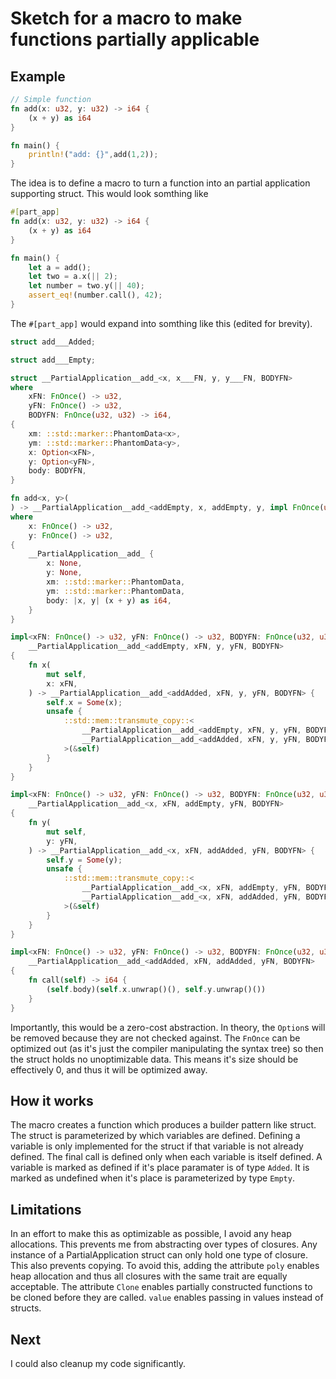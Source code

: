# Sketch for a macro to make functions partially applicable

## Example
``` rust
// Simple function
fn add(x: u32, y: u32) -> i64 {
	(x + y) as i64
}

fn main() {
	println!("add: {}",add(1,2));
}
```

The idea is to define a macro to turn a function into an partial application
supporting struct. This would look somthing like

``` rust
#[part_app]
fn add(x: u32, y: u32) -> i64 {
	(x + y) as i64
}

fn main() {
	let a = add();
	let two = a.x(|| 2);
    let number = two.y(|| 40);
    assert_eq!(number.call(), 42);
}
```

The `#[part_app]` would expand into somthing like this (edited for brevity). 

``` rust
struct add___Added;

struct add___Empty;

struct __PartialApplication__add_<x, x___FN, y, y___FN, BODYFN>
where
    xFN: FnOnce() -> u32,
    yFN: FnOnce() -> u32,
    BODYFN: FnOnce(u32, u32) -> i64,
{
    xm: ::std::marker::PhantomData<x>,
    ym: ::std::marker::PhantomData<y>,
    x: Option<xFN>,
    y: Option<yFN>,
    body: BODYFN,
}

fn add<x, y>(
) -> __PartialApplication__add_<addEmpty, x, addEmpty, y, impl FnOnce(u32, u32) -> i64>
where
    x: FnOnce() -> u32,
    y: FnOnce() -> u32,
{
    __PartialApplication__add_ {
        x: None,
        y: None,
        xm: ::std::marker::PhantomData,
        ym: ::std::marker::PhantomData,
        body: |x, y| (x + y) as i64,
    }
}

impl<xFN: FnOnce() -> u32, yFN: FnOnce() -> u32, BODYFN: FnOnce(u32, u32) -> i64, y>
    __PartialApplication__add_<addEmpty, xFN, y, yFN, BODYFN>
{
    fn x(
        mut self,
        x: xFN,
    ) -> __PartialApplication__add_<addAdded, xFN, y, yFN, BODYFN> {
        self.x = Some(x);
        unsafe {
            ::std::mem::transmute_copy::<
                __PartialApplication__add_<addEmpty, xFN, y, yFN, BODYFN>,
                __PartialApplication__add_<addAdded, xFN, y, yFN, BODYFN>,
            >(&self)
        }
    }
}

impl<xFN: FnOnce() -> u32, yFN: FnOnce() -> u32, BODYFN: FnOnce(u32, u32) -> i64, x>
    __PartialApplication__add_<x, xFN, addEmpty, yFN, BODYFN>
{
    fn y(
        mut self,
        y: yFN,
    ) -> __PartialApplication__add_<x, xFN, addAdded, yFN, BODYFN> {
        self.y = Some(y);
        unsafe {
            ::std::mem::transmute_copy::<
                __PartialApplication__add_<x, xFN, addEmpty, yFN, BODYFN>,
                __PartialApplication__add_<x, xFN, addAdded, yFN, BODYFN>,
            >(&self)
        }
    }
}

impl<xFN: FnOnce() -> u32, yFN: FnOnce() -> u32, BODYFN: FnOnce(u32, u32) -> i64>
    __PartialApplication__add_<addAdded, xFN, addAdded, yFN, BODYFN>
{
    fn call(self) -> i64 {
        (self.body)(self.x.unwrap()(), self.y.unwrap()())
    }
}
```

Importantly, this would be a zero-cost abstraction. In theory, the `Option`s
will be removed because they are not checked against. The `FnOnce` can be
optimized out (as it's just the compiler manipulating the syntax tree) so then
the struct holds no unoptimizable data. This means it's size should be
effectively 0, and thus it will be optimized away.

## How it works
The macro creates a function which produces a builder pattern like struct. The
struct is parameterized by which variables are defined. Defining a variable is
only implemented for the struct if that variable is not already defined. The
final call is defined only when each variable is itself defined. A variable is
marked as defined if it's place paramater is of type `Added`. It is marked as
undefined when it's place is parameterized by type `Empty`. 

## Limitations
In an effort to make this as optimizable as possible, I avoid any heap
allocations. This prevents me from abstracting over types of closures. Any
instance of a PartialApplication struct can only hold one type of closure. This
also prevents copying. To avoid this, adding the attribute `poly` enables heap
allocation and thus all closures with the same trait are equally acceptable. The
attribute `Clone` enables partially constructed functions to be cloned before
they are called. `value` enables passing in values instead of structs. 

## Next
I could also cleanup my code significantly.
